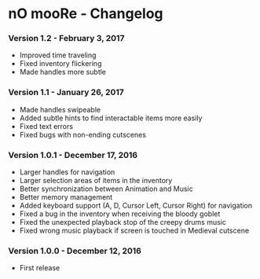 nO mooRe - Changelog
=========

### Version 1.2 - February 3, 2017

* Improved time traveling
* Fixed inventory flickering
* Made handles more subtle

### Version 1.1 - January 26, 2017

* Made handles swipeable
* Added subtle hints to find interactable items more easily
* Fixed text errors
* Fixed bugs with non-ending cutscenes

### Version 1.0.1 - December 17, 2016

* Larger handles for navigation
* Larger selection areas of items in the inventory
* Better synchronization between Animation and Music
* Better memory management
* Added keyboard support (A, D, Cursor Left, Cursor Right) for navigation
* Fixed a bug in the inventory when receiving the bloody goblet
* Fixed the unexpected playback stop of the creepy drums music
* Fixed wrong music playback if screen is touched in Medieval cutscene

### Version 1.0.0 - December 12, 2016

* First release
